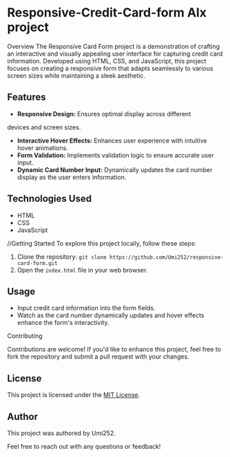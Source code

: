 # Responsive-Credit-Card-form Alx project

 Overview
The Responsive Card Form project is a demonstration of crafting an interactive and visually appealing user interface for capturing credit card information. Developed using HTML, CSS, and JavaScript, this project focuses on creating a responsive form that adapts seamlessly to various screen sizes while maintaining a sleek aesthetic.

## Features

- **Responsive Design:** Ensures optimal display across different

devices and screen sizes.

- **Interactive Hover Effects:** Enhances user experience with intuitive hover animations.
- **Form Validation:** Implements validation logic to ensure accurate user input.
- **Dynamic Card Number Input:** Dynamically updates the card number display as the user enters information.

## Technologies Used

- HTML
- CSS
- JavaScript

//Getting Started
To explore this project locally, follow these steps:

1. Clone the repository: `git clone https://github.com/Umi252/responsive-card-form.git`
2. Open the `index.html` file in your web browser.

## Usage

- Input credit card information into the form fields.
- Watch as the card number dynamically updates and hover effects enhance the form's interactivity.

Contributing

Contributions are welcome! If you'd like to enhance this project, feel free to fork the repository and submit a pull request with your changes.

## License

This project is licensed under the [MIT License](https://opensource.org/licenses/MIT).

## Author

This project was authored by Umi252.

Feel free to reach out with any questions or feedback!
